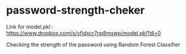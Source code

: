# password-strength-cheker

Link for model.pkl : https://www.dropbox.com/s/vfidxcr7np8mswp/model.pkl?dl=0


Checking the strength of the password using Random Forest Classifier
